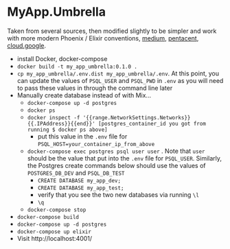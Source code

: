 # MyApp.Umbrella
Taken from several sources, then modified slightly to be simpler and work with
more modern Phoenix / Elixir conventions, [medium](https://medium.com/@cedric_paumard/how-to-build-multiple-web-apps-with-elixir-thanks-to-umbrella-part-2-set-up-the-project-800d6d731dbd), [pentacent](https://pentacent.medium.com/getting-started-with-elixir-docker-982e2a16213c), [cloud.google](https://cloud.google.com/community/tutorials/elixir-phoenix-on-kubernetes-google-container-engine).

- install Docker, docker-compose
- `docker build -t my_app_umbrella:0.1.0 .`
- `cp my_app_umbrella/.env.dist my_app_umbrella/.env`. At this point, you can
  update the values of `PSQL_USER` and `PSQL_PWD` in `.env` as you will need to pass
  these values in through the command line later
- Manually create database instead of with Mix...
  - `docker-compose up -d postgres`
  - `docker ps`
  - `docker inspect -f '{{range.NetworkSettings.Networks}}{{.IPAddress}}{{end}}'
  [postgres_container_id you got from running $ docker ps above]`
    - put this value in the `.env` file for
      `PSQL_HOST=your_container_ip_from_above`
  - `docker-compose exec postgres psql user user` . Note that `user` should be the
  value that put into the `.env` file for `PSQL_USER`. Similarly, the Postgres
  create commands below should use the values of `POSTGRES_DB_DEV` and
  `PSQL_DB_TEST`
    - `CREATE DATABASE my_app_dev;`
    - `CREATE DATABASE my_app_test;`
    - verify that you see the two new databases via running `\l`
    - `\q`
  - `docker-compose stop`
- `docker-compose build`
- `docker-compose up -d postgres`
- `docker-compose up elixir`
- Visit http://localhost:4001/
